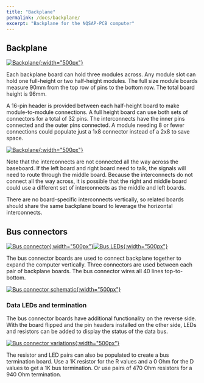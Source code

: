 ```yaml
---
title: "Backplane"
permalink: /docs/backplane/
excerpt: "Backplane for the NQSAP-PCB computer"
---
```


## Backplane
[![Backplane](../../assets/images/backplane-board.png "backplane"){:width="500px"}](../../assets/images/backplane-board.png)

Each backplane board can hold three modules across.  Any module slot can hold one full-height or two half-height modules.  The full size module boards measure 90mm from the top row of pins to the bottom row.  The total board height is 96mm.

A 16-pin header is provided between each half-height board to make module-to-module connections.  A full height board can use both sets of connectors for a total of 32 pins.  The interconnects have the inner pins connected and the outer pins connected.  A module needing 8 or fewer connections could populate just a 1x8 connector instead of a 2x8 to save space.

[![Backplane](../../assets/images/backplane-schematic.png "backplane"){:width="500px"}](../../assets/images/backplane-schematic.png)

Note that the interconnects are not connected all the way across the baseboard.  If the left board and right board need to talk, the signals will need to route through the middle board.  Because the interconnects do not connect all the way across, it is possible that the right and middle board could use a different set of interconnects as the middle and left boards.

There are no board-specific interconnects vertically, so related boards should share the same backplane board to leverage the horizontal interconnects.

## Bus connectors

[![Bus connector](../../assets/images/bus-connector-board.png "bus connector"){:width="500px"}](../../assets/images/bus-connector-board.png)[![Bus LEDs](../../assets/images/bus-leds-board.png "bus LEDs"){:width="500px"}](../../assets/images/bus-leds-board.png)

The bus connector boards are used to connect backplane together to expand the computer vertically.  Three connectors are used between each pair of backplane boards.  The bus connector wires all 40 lines top-to-bottom.  

[![Bus connector schematic](../../assets/images/bus-connector-schematic.png "bus connector schematic"){:width="500px"}](../../assets/images/bus-connector-schematic.png)

### Data LEDs and termination
The bus connector boards have additional functionality on the reverse side.  With the board flipped and the pin headers installed on the other side, LEDs and resistors can be added to display the status of the data bus.

[![Bus connector variations](../../assets/images/bus-connector-pair.png "bus connector variations"){:width="500px"}](../../assets/images/bus-connector-pair.png)

The resistor and LED pairs can also be populated to create a bus termination board.  Use a 1K resistor for the R values and a 0 Ohm for the D values to get a 1K bus termination. Or use pairs of 470 Ohm resistors for a 940 Ohm termination.
